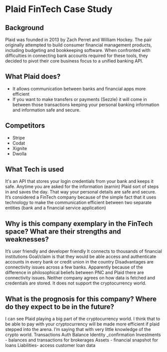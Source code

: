 # Plaid FinTech Case Study

## Background

Plaid was founded in 2013 by Zach Perret and William Hockey. The pair originally attempted to build consumer financial management products, including budgeting and bookkeeping software. When confronted with difficulties in connecting bank accounts required for these tools, they decided to pivot their core business focus to a unified banking API.

## What Plaid does?
<ul>
    <li>It allows communication between banks and financial apps more efficient</li>
    <li>If you want to make transfers or payments (Sezzle) it will come in between those transactions keeping your personal banking information and information safe and secure. </li>
</ul>


## Competitors
<ul>
    <li>Stripe</li>
    <li>Codat</li>
    <li>Xignite</li>
    <li>Dwolla</li>
</ul>

## What Tech is used
 It's an API that stores your login credentials from your bank and keeps it safe. Anytime you are asked for the information (earnin) Plaid sort of steps in and saves the day. That way your personal details are safe and secure. 
It’s considered a FinTech company because of the simple fact that it uses technology to make the communication efficient between two separate entities (bank and a financial service application) 

## Why is this company exemplary in the FinTech space? What are their strengths and weaknesses?
It’s user friendly and developer friendly
It connects to thousands of financial institutions
Goal/claim is that they would be able access and authenticate accounts in every bank or credit union in the country
Disadvantages are connectivity issues across a few banks. 
Apparently because of the difference in philosophical beliefs between PNC and Plaid there are connectivity issues. Neither company agrees on how data is fetched  and credentials are stored.
It does not support the cryptocurrency world.

## What is the prognosis for this company? Where do they expect to be in the future?
I can see Plaid playing a big part of the cryptocurrency world. I think that to be able to pay with your cryptocurrency will be made more efficient if plaid stepped into the arena. I’m saying that with very little knowledge of the crypto world. 
Transactions
Auth
Balance 
Identity _confirmation
Investments - balances and transactions for brokerages
Assets - financial snapshot for loans
Liabilities- access customer loan data
